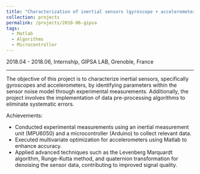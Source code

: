 ```yaml
---
title: "Characterization of inertial sensors (gyroscope + accelerometer)"
collection: projects
permalink: /projects/2018-06-gipsa
tags: 
  - Matlab
  - Algorithms
  - Microcontroller
---
```


2018.04 - 2018.06, Internship, GIPSA LAB, Grenoble, France


---
The objective of this project is to characterize inertial sensors, specifically gyroscopes and accelerometers, by identifying parameters within the sensor noise model through experimental measurements. Additionally, the project involves the implementation of data pre-processing algorithms to eliminate systematic errors.

Achievements:

- Conducted experimental measurements using an inertial measurement unit (MPU6050) and a microcontroller (Arduino) to collect relevant data.
- Executed multivariate optimization for accelerometers using Matlab to enhance accuracy.
- Applied advanced techniques such as the Levenberg Marquardt algorithm, Runge-Kutta method, and quaternion transformation for denoising the sensor data, contributing to improved signal quality.

